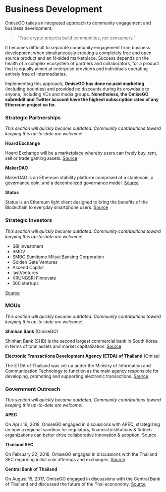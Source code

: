 # Business Development

OmiseGO takes an integrated approach to community engagement and business development.

> "True crypto projects build communities, not consumers."

It becomes difficult to separate community engagement from business development when simultaneously creating a completely free and open source product and an N-sided marketplace. Success depends on the health of a complex ecosystem of partners and collaborators, for a product that is equally aimed at enterprise providers and individuals operating entirely free of intermediaries.

Implementing this approach, **OmiseGO has done no paid marketing** (including bounties) and provided no discounts during its crowdsale to anyone, including VCs and media groups. **Nonetheless, the OmiseGO subreddit and Twitter account have the highest subscription rates of any Ethereum project so far.**


### Strategic Partnerships

_This section will quickly become outdated. Community contributions toward keeping this up-to-date are welcome!_

**Hoard Exchange**

Hoard Exchange will be a marketplace whereby users can freely buy, rent, sell or trade gaming assets. [Source](https://blog.hoard.exchange/omisego-hoard-creating-a-truly-seamless-game-marketplace-bdebe1b2d272)

**MakerDAO**

MakerDAO is an Ethereum stability platform comprised of a stablecoin, a governance coin, and a decentralized governance model. [Source](https://medium.com/makerdao/makerdao-and-omisego-announcing-dai-and-omg-collaborations-23600a080046)

**Status**

Status is an Ethereum light client designed to bring the benefits of the Blockchain to everyday smartphone users. [Source](https://blog.status.im/status-partners-with-omisego-565577d2f72)


### Strategic Investors

_This section will quickly become outdated. Community contributions toward keeping this up-to-date are welcome!_

* SBI Investment
* SMDV
* SMBC Sumitomo Mitsui Banking Corporation
* Golden Gate Ventures
* Ascend Capital
* lastVentures
* KRUNGSRI Finnovate
* 500 startups

[Source](https://omisego.network/)


### MOUs

_This section will quickly become outdated. Community contributions toward keeping this up-to-date are welcome!_

**Shinhan Bank** (OmiseGO)

Shinhan Bank (SHB) is the second largest commercial bank in South Korea in terms of total assets and market capitalization.
[Source](https://www.omise.co/omise-and-omisego-sign-mou-with-shinhancard-to-explore-opportunities-for-fintech-and-blockchain-initiatives)

**Electronic Transactions Development Agency (ETDA) of Thailand** (Omise)

The ETDA of Thailand was set up under the Ministry of Information and Communication Technology to function as the main agency responsible for developing, promoting and supporting electronic transactions.
[Source](https://www.etda.or.th/content/etda-signs-mou-with-omise-for-driving-national-digital-id.html)


### Government Outreach

_This section will quickly become outdated. Community contributions toward keeping this up-to-date are welcome!_

**APEC**

On April 16, 2018, OmiseGO engaged in discussions with APEC, strategizing on how a regional sandbox for regulators, financial institutions & fintech organizations can better drive collaborative innovation & adoption. [Source](https://twitter.com/omise_go/status/986075972104409088)

**Thailand SEC**

On February 22, 2018, OmiseGO engaged in discussions with the Thailand SEC regarding initial coin offerings and exchanges.
[Source](https://twitter.com/jun_omise/status/966645232124149760?lang=en)

**Central Bank of Thailand**

On August 15, 2017, OmiseGO engaged in discussions with the Central Bank of Thailand and discussed the future of the Thai econonomy.
[Source](https://twitter.com/omise_go/status/897472052457684993)
